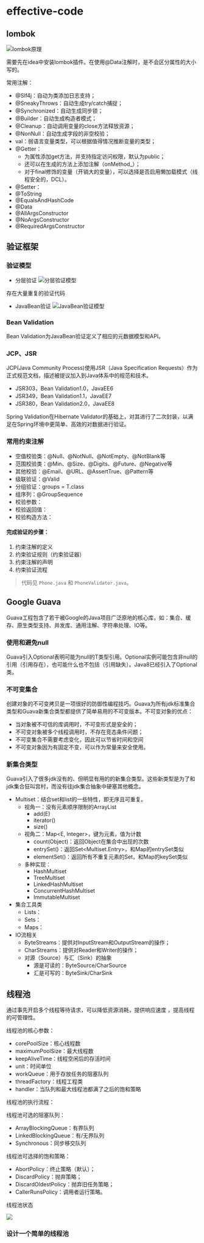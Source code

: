 # effective-code

## lombok

![lombok原理](https://raw.githubusercontent.com/daffupman/markdown-img/master/20200131084918.png)

需要先在idea中安装lombok插件。在使用@Data注解时，是不会区分属性的大小写的。

常用注解：
- @Slf4j：自动为类添加日志支持；
- @SneakyThrows：自动生成try/catch捕捉；
- @Synchronized：自动生成同步锁；
- @Builder：自动生成构造者模式；
- @Cleanup：自动调用变量的close方法释放资源；
- @NonNull：自动生成字段的非空校验；
- val：弱语言变量类型，可以根据值得情况推断变量的类型；
- @Getter：
    - 为属性添加get方法，并支持指定访问权限，默认为public；
    - 还可以在生成的方法上添加注解（onMethod_）；
    - 对于final修饰的变量（开销大的变量），可以选择是否启用懒加载模式（线程安全的，DCL）。
- @Setter：
- @ToString
- @EqualsAndHashCode
- @Data
- @AllArgsConstructor
- @NoArgsConstructor
- @RequiredArgsConstructor

## 验证框架

### 验证模型
- 分层验证
![分层验证模型](https://raw.githubusercontent.com/daffupman/markdown-img/master/20200131110127.png)

存在大量重复的验证代码

- JavaBean验证 
![JavaBean验证模型](https://raw.githubusercontent.com/daffupman/markdown-img/master/20200131131603.png)

### Bean Validation

Bean Validation为JavaBean验证定义了相应的元数据模型和API。

### JCP、JSR

JCP(Java Community Process)使用JSR（Java Specification Requests）作为正式规范文档，描述被提议加入到Java体系中的规范和技术。
- JSR303，Bean Validation1.0，JavaEE6
- JSR349，Bean Validation1.1，JavaEE7
- JSR380，Bean Validation2.0，JavaEE8

Spring Validation在Hibernate Validator的基础上，对其进行了二次封装，以满足在Spring环境中更简单、高效的对数据进行验证。

### 常用约束注解

- 空值校验类：@Null、@NotNull、@NotEmpty、@NotBlank等
- 范围校验类：@Min、@Size、@Digits、@Future、@Negative等
- 其他校验：@Email、@URL、@AssertTrue、@Pattern等
- 级联验证：@Valid
- 分组验证：groups = T.class
- 组序列：@GroupSequence
- 校验参数：
- 校验返回值：
- 校验构造方法：

#### 完成验证的步骤：
1. 约束注解的定义
2. 约束验证规则（约束验证器）
3. 约束注解的声明
4. 约束验证流程
> 代码见 `Phone.java` 和 `PhoneValidator.java`。

## Google Guava

Guava工程包含了若干被Google的Java项目广泛原地的核心库，如：集合、缓存、原生类型支持、并发库、通用注解、字符串处理、IO等。

### 使用和避免null

Guava引入Optional<T>表明可能为null的T类型引用。Optional实例可能包含非null的引用（引用存在），也可能什么也不包括（引用缺失）。Java8已经引入了Optional类。

### 不可变集合

创建对象的不可变拷贝是一项很好的防御性编程技巧。Guava为所有jdk标准集合类型和Guava新集合类型都提供了简单易用的不可变版本。不可变对象的优点：
- 当对象被不可信的库调用时，不可变形式是安全的；
- 不可变对象被多个线程调用时，不存在竞态条件问题；
- 不可变集合不需要考虑变化，因此可以节省时间和空间
- 不可变对象因为有固定不变，可以作为常量来安全使用。

### 新集合类型

Guava引入了很多jdk没有的、但明显有用的的新集合类型。这些新类型是为了和jdk集合狂叫宫村，而没有往jdk集合抽象中硬塞其他概念。
- Multiset：结合set和list的一些特性，即无序且可重复。
    - 视角一：没有元素顺序限制的ArrayList
        - add(E)
        - iterator()
        - size()
    - 视角二：Map<E, Integer>，键为元素，值为计数
        - count(Object)：返回Object在集合中出现的次数
        - entrySet()：返回Set<Multiset.Entry<E>>，和Map的entrySet类似
        - elementSet()：返回所有不重复元素的Set<E>，和Map的keySet类似
    - 多种实现：
        - HashMultiset
        - TreeMultiset
        - LinkedHashMultiset
        - ConcurrentHashMultiset
        - ImmutableMultiset
- 集合工具类
    - Lists：
    - Sets：
    - Maps：
- IO流相关
    - ByteStreams：提供对InputStream和OutputStream的操作；
    - CharStreams：提供对Reader和Writer的操作；
    - 对源（Source）与汇（Sink）的抽象
        - 源是可读的：ByteSource/CharSource
        - 汇是可写的：ByteSink/CharSink
        
## 线程池

通过事先开启多个线程等待请求，可以降低资源消耗，提供响应速度
，提高线程的可管理性。

线程池的核心参数：
- corePoolSize：核心线程数
- maximumPoolSize：最大线程数
- keepAliveTime：线程空闲后的存活时间
- unit：时间单位
- workQueue：用于存放任务的阻塞队列
- threadFactory：线程工程类
- handler：当队列和最大线程池都满了之后的饱和策略

线程池的执行流程：

线程池可选的阻塞队列：
- ArrayBlockingQueue：有界队列
- LinkedBlockingQueue：有/无界队列
- Synchronous：同步移交队列

线程池可选择的饱和策略：
- AbortPolicy：终止策略（默认）；
- DiscardPolicy：抛弃策略；
- DiscardOldestPolicy：抛弃旧任务策略；
- CallerRunsPolicy：调用者运行策略。

线程池状态

![](https://raw.githubusercontent.com/daffupman/markdown-img/master/20200201145219.png)

### 设计一个简单的线程池